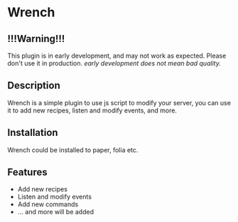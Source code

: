 # Wrench

## **!!!Warning!!!**
This plugin is in early development, and may not work as expected. Please don't use it in production.
*early development does not mean bad quality.*

## Description
Wrench is a simple plugin to use js script to modify your server, you can use it to add new recipes, listen and modify events, and more.

## Installation
Wrench could be installed to paper, folia etc.

## Features
- Add new recipes
- Listen and modify events
- Add new commands
- ... and more will be added